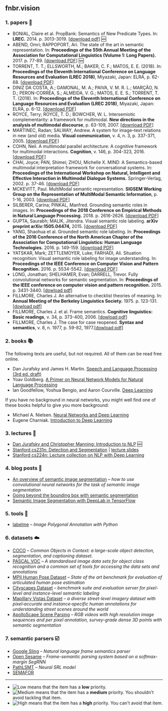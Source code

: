 ## fnbr.vision

### 1. papers :page_facing_up:

- BONIAL, Claire et al. PropBank: Semantics of New Predicate Types. In: **LREC.** 2014. p. 3013-3019. [[download pdf]](https://pdfs.semanticscholar.org/0f18/060a4c86a3fd81c4c01cc3de55b902dec08d.pdf) :new:
- ABEND, Omri; RAPPOPORT, Ari. The state of the art in semantic representation. In: **Proceedings of the 55th Annual Meeting of the Association for Computational Linguistics (Volume 1: Long Papers).** 2017. p. 77-89. [[download PDF]](https://www.aclweb.org/anthology/P17-1008) :new:
- TORRENT, T. T.; ELLSWORTH, M.; BAKER, C. F.; MATOS, E. E. (2018). In: **Proceedings of the Eleventh International Conference on Language Resources and Evaluation (LREC 2018)**, Miyazaki, Japan: ELRA, p. 62-68. [[download PDF]](http://lrec-conf.org/workshops/lrec2018/W5/pdf/12_W5.pdf)
- DINIZ DA COSTA, A.; GAMONAL, M. A.; PAIVA, V. M. R. L.; MARÇÃO, N. D.; PERON-CORRÊA, S.; ALMEIDA, V. G.; MATOS, E. E. S.; TORRENT, T. T. (2018). In: **Proceedings of the Eleventh International Conference on Language Resources and Evaluation (LREC 2018)**, Miyazaki, Japan: ELRA, p. 6-12. [[download PDF]](http://lrec-conf.org/workshops/lrec2018/W5/pdf/4_W5.pdf)
- ROYCE, Terry; ROYCE, T. D.; BOWCHER, W. L. Intersemiotic complementarity: a framework for multimodal. **New directions in the analysis of multimodal discourse**, p. 63-109, 2007. [[download PDF]](https://s3.amazonaws.com/academia.edu.documents/32865031/Chap_02_Royce_-_Erlbaum.pdf?AWSAccessKeyId=AKIAIWOWYYGZ2Y53UL3A&Expires=1559668579&Signature=mkcmdOBsxWK1tnIxgdwLmONLM48%3D&response-content-disposition=inline%3B%20filename%3DIntersemiotic_Complementarity_A_Framewor.pdf)
- MARTINEC, Radan; SALWAY, Andrew. A system for image–text relations in new (and old) media. **Visual communication**, v. 4, n. 3, p. 337-371, 2005. [[download PDF]](https://journals.sagepub.com/doi/pdf/10.1177/1470357205055928)
- COHN, Neil. A multimodal parallel architecture: A cognitive framework for multimodal interactions. **Cognition**, v. 146, p. 304-323, 2016. [[download PDF]](https://doi.org/10.1016/j.cognition.2015.10.007)
- CHAI, Joyce; PAN, Shimei; ZHOU, Michelle X. MIND: A Semantics-based multimodal interpretation framework for conversational systems. In: **Proceedings of the International Workshop on Natural, Intelligent and Effective Interaction in Multimodal Dialogue Systems.** Springer-Verlag, 2002. p. 37-46. [[download PDF]](https://www.researchgate.net/profile/Malek_Boualem/publication/243962636_Implementing_and_evaluating_a_multimodal_and_multilingual_tourist_guide/links/557c110f08aeea18b7766620/Implementing-and-evaluating-a-multimodal-and-multilingual-tourist-guide.pdf#page=49)
- MCKEVITT, Paul. MultiModal semantic representation. **SIGSEM Working Group on the Representation of MultiModal Semantic Information**, p. 1-16, 2003. [[download PDF]](http://uir.ulster.ac.uk/21402/1/msr.pdf)
- SILBERER, Carina; PINKAL, Manfred. Grounding semantic roles in images. In: **Proceedings of the 2018 Conference on Empirical Methods in Natural Language Processing.** 2018. p. 2616-2626. [[download PDF]](https://www.aclweb.org/anthology/D18-1282)
- GUPTA, Saurabh; MALIK, Jitendra. Visual semantic role labeling. **arXiv preprint arXiv:1505.04474,** 2015. [[download PDF]](https://arxiv.org/pdf/1505.04474.pdf)
- YANG, Shaohua et al. Grounded semantic role labeling. In: **Proceedings of the 2016 Conference of the North American Chapter of the Association for Computational Linguistics: Human Language Technologies.** 2016. p. 149-159. [[download PDF]](https://www.aclweb.org/anthology/N16-1019)
- YATSKAR, Mark; ZETTLEMOYER, Luke; FARHADI, Ali. Situation recognition: Visual semantic role labeling for image understanding. In: **Proceedings of the IEEE Conference on Computer Vision and Pattern Recognition.** 2016. p. 5534-5542. [[download PDF]](https://www.cv-foundation.org/openaccess/content_cvpr_2016/papers/Yatskar_Situation_Recognition_Visual_CVPR_2016_paper.pdf)
- LONG, Jonathan; SHELHAMER, Evan; DARRELL, Trevor. Fully convolutional networks for semantic segmentation. In: **Proceedings of the IEEE conference on computer vision and pattern recognition.** 2015. p. 3431-3440. [[dowload pdf]](https://arxiv.org/pdf/1605.06211.pdf)
- FILLMORE, Charles J. An alternative to checklist theories of meaning. In: **Annual Meeting of the Berkeley Linguistics Society.** 1975. p. 123-131. [[dowload pdf]](http://journals.linguisticsociety.org/proceedings/index.php/BLS/article/download/2315/2085)
- FILLMORE, Charles J. et al. Frame semantics. **Cognitive linguistics: Basic readings**, v. 34, p. 373-400, 2006. [[dowload pdf]](https://s3.amazonaws.com/academia.edu.documents/56930879/Cognitive_Linguistics__Basic_Readings.pdf?AWSAccessKeyId=AKIAIWOWYYGZ2Y53UL3A&Expires=1556653987&Signature=cqR7QalZlj%2BdnCRz%2FKVECRys2TE%3D&response-content-disposition=inline%3B%20filename%3DCognitive_Linguistics_Basic_Readings.pdf#page=381)
- FILLMORE, Charles J. The case for case reopened. **Syntax and semantics**, v. 8, n. 1977, p. 59-82, 1977.[[dowload pdf]](http://www.icsi.berkeley.edu/pubs/ai/casefor277.pdf)

### 2. books :books:

The following texts are useful, but not required. All of them can be read free online.

- Dan Jurafsky and James H. Martin. [Speech and Language Processing (3rd ed. draft)](https://web.stanford.edu/~jurafsky/slp3/)
- Yoav Goldberg. [A Primer on Neural Network Models for Natural Language Processing](http://u.cs.biu.ac.il/~yogo/nnlp.pdf)
- Ian Goodfellow, Yoshua Bengio, and Aaron Courville. [Deep Learning](http://www.deeplearningbook.org)

If you have no background in neural networks, you might well find one of these books helpful to give you more background:

- Michael A. Nielsen. [Neural Networks and Deep Learning](http://neuralnetworksanddeeplearning.com)
- Eugene Charniak. [Introduction to Deep Learning](https://mitpress.mit.edu/books/introduction-deep-learning)

### 3. lectures :speech_balloon:

- [Dan Jurafsky and Christopher Manning: Introduction to NLP](https://www.youtube.com/playlist?list=PLQiyVNMpDLKnZYBTUOlSI9mi9wAErFtFm) :new:
- [Stanford cs231n: Detection and Segmentation](https://youtu.be/nDPWywWRIRo) | [lecture slides](http://cs231n.stanford.edu/slides/2017/cs231n_2017_lecture11.pdf)
- [Stanford cs224n: Lecture collection on NLP with Deep Learning](https://www.youtube.com/playlist?list=PL3FW7Lu3i5Jsnh1rnUwq_TcylNr7EkRe6)

### 4. blog posts :pushpin:

- [An overview of semantic image segmentation](https://www.jeremyjordan.me/semantic-segmentation/) *– how to use convolutional neural networks for the task of semantic image segmentation*
- [Going beyond the bounding box with semantic segmentation](https://thegradient.pub/semantic-segmentation/)
- [Semantic Image Segmentation with DeepLab in TensorFlow](https://ai.googleblog.com/2018/03/semantic-image-segmentation-with.html)

### 5. tools :hammer:

- [labelme](https://github.com/wkentaro/labelme) *– Image Polygonal Annotation with Python*

### 6. datasets :cloud:

- [COCO](http://cocodataset.org) *– Common Objects in Context: a large-scale object detection, segmentation, and captioning dataset.*
- [PASCAL VOC](http://host.robots.ox.ac.uk/pascal/VOC/) *– A standardised image data sets for object class recognition and a common set of tools for accessing the data sets and annotations*
- [MPII Human Pose Dataset](http://human-pose.mpi-inf.mpg.de/) *– State of the art benchmark for evaluation of articulated human pose estimation*
- [Cityscapes Dataset](https://www.cityscapes-dataset.com) *– benchmark suite and evaluation server for pixel-level and instance-level semantic labeling*
- [Mapillary Vistas Dataset](https://www.mapillary.com/dataset/vistas) *– a diverse street-level imagery dataset with pixel‑accurate and instance‑specific human annotations for understanding street scenes around the world*
- [ApolloScape Scene Parsing](http://apolloscape.auto/scene.html) *– RGB videos with high resolution image sequences and per pixel annotation, survey-grade dense 3D points with semantic segmentation*

### 7. semantic parsers :ballot_box_with_check:

- [Google Sling](https://github.com/google/sling) *– Natural language frame semantics parser*
- [Open Sesame](https://github.com/swabhs/open-sesame) *– Frame-semantic parsing system based on a softmax-margin SegRNN*
- [PathLSMT](https://github.com/microth/PathLSTM) *– Neural SRL model*
- [SEMAFOR](http://www.cs.cmu.edu/~ark/SEMAFOR/)
_____

- ![Low][low] means that the item has a **low** priority.
- ![Medium][medium] means that the item has a **medium** priority. You shouldn't avoid tackling that item.
- ![High][high] means that the item has a **high** priority. You can't avoid that item.


[low]: https://viridiano.com/s/low.svg
[medium]: https://viridiano.com/s/medium.svg
[high]: https://viridiano.com/s/high.svg
